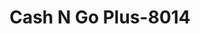 ---
f_zip-code: 48763
f_state-code: MI
title: Cash N Go Plus-8014
f_phone: 989-362-3299
f_city-only: Tawas City
f_address: 1199 W Lake Street Tawas City
f_location-unique-id: '8014'
slug: cash-n-go-plus-8014
updated-on: '2024-05-30T13:46:58.046Z'
created-on: '2024-05-30T13:36:59.803Z'
published-on: '2024-05-30T13:54:32.469Z'
f_city-state: cms/city/tawas-city-mi.md
f_company: cms/company/cash-n-go-plus.md
f_state: cms/state/michigan.md
layout: '[payday-loan].html'
tags: payday-loan
---